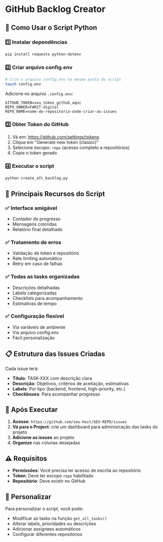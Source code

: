 # GitHub Backlog Creator

## 🚀 Como Usar o Script Python

### 1️⃣ Instalar dependências

```bash
pip install requests python-dotenv
```

### 2️⃣ Criar arquivo config.env

```bash
# Crie o arquivo config.env na mesma pasta do script
touch config.env
```

Adicione no arquivo `.config.env`:

```env
GITHUB_TOKEN=seu_token_github_aqui
REPO_OWNER=FARIT-digital
REPO_NAME=nome-do-repositorio-onde-criar-as-issues
```

### 3️⃣ Obter Token do GitHub

1. Vá em: https://github.com/settings/tokens
2. Clique em "Generate new token (classic)"
3. Selecione escopo: `repo` (acesso completo a repositórios)
4. Copie o token gerado

### 4️⃣ Executar o script

```bash
python create_afc_backlog.py
```

## 🎯 Principais Recursos do Script

### ✅ Interface amigável
- Contador de progresso
- Mensagens coloridas
- Relatório final detalhado

### ✅ Tratamento de erros
- Validação de token e repositório
- Rate limiting automático
- Retry em caso de falhas

### ✅ Todas as tasks organizadas
- Descrições detalhadas
- Labels categorizadas
- Checklists para acompanhamento
- Estimativas de tempo

### ✅ Configuração flexível
- Via variáveis de ambiente
- Via arquivo config.env
- Fácil personalização

## 📋 Estrutura das Issues Criadas

Cada issue terá:

- **Título**: TASK-XXX com descrição clara
- **Descrição**: Objetivos, critérios de aceitação, estimativas
- **Labels**: Por tipo (backend, frontend, high-priority, etc.)
- **Checkboxes**: Para acompanhar progresso

## 🔗 Após Executar

1. **Acesse**: `https://github.com/seu-host/SEU-REPO/issues`
2. **Vá para o Project**: crie um dashboard para administração das tasks do projeto
3. **Adicione as issues** ao projeto
4. **Organize** nas colunas desejadas

## ⚠️ Requisitos

- **Permissões**: Você precisa ter acesso de escrita ao repositório
- **Token**: Deve ter escopo `repo` habilitado
- **Repositório**: Deve existir no GitHub

## 🔧 Personalizar

Para personalizar o script, você pode:

- Modificar as tasks na função `get_all_tasks()`
- Alterar labels, prioridades ou descrições
- Adicionar assignees automáticos
- Configurar diferentes repositórios

